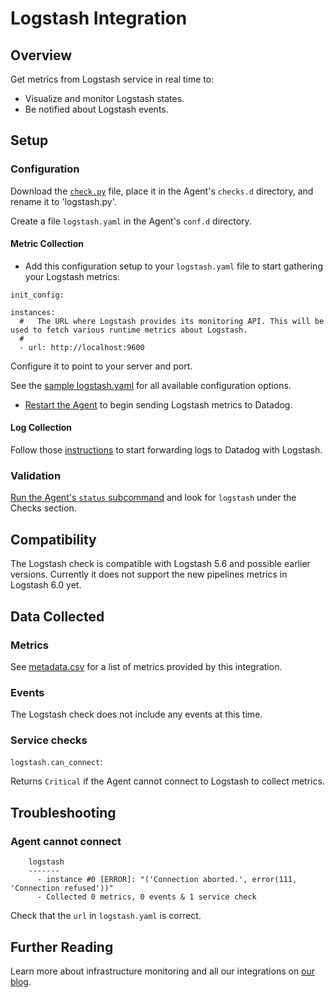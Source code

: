 # Logstash Integration

## Overview

Get metrics from Logstash service in real time to:

* Visualize and monitor Logstash states.
* Be notified about Logstash events.

## Setup

### Configuration

Download the [`check.py`](https://github.com/DataDog/integrations-extras/blob/master/logstash/check.py) file, place it in the Agent's `checks.d` directory, and rename it to 'logstash.py'. 

Create a file `logstash.yaml` in the Agent's `conf.d` directory.

#### Metric Collection

* Add this configuration setup to your `logstash.yaml` file to start gathering your Logstash metrics:

```
init_config:

instances:
  #   The URL where Logstash provides its monitoring API. This will be used to fetch various runtime metrics about Logstash.
  #
  - url: http://localhost:9600
```

Configure it to point to your server and port.

See the [sample logstash.yaml](https://github.com/DataDog/integrations-extras/blob/master/logstash/conf.yaml.example) for all available configuration options.
* [Restart the Agent](https://docs.datadoghq.com/agent/faq/agent-commands/#start-stop-restart-the-agent) to begin sending Logstash metrics to Datadog.

#### Log Collection

Follow those [instructions](https://docs.datadoghq.com/logs/faq/how-to-send-logs-to-datadog-via-external-log-shippers/#logstash) to start forwarding logs to Datadog with Logstash.

### Validation

[Run the Agent's `status` subcommand](https://docs.datadoghq.com/agent/faq/agent-commands/#agent-status-and-information) and look for `logstash` under the Checks section.

## Compatibility

The Logstash check is compatible with Logstash 5.6 and possible earlier versions. Currently it does not support the new pipelines metrics in Logstash 6.0 yet.

## Data Collected
### Metrics
See [metadata.csv](https://github.com/DataDog/integrations-extras/blob/master/logstash/metadata.csv) for a list of metrics provided by this integration.

### Events
The Logstash check does not include any events at this time.

### Service checks

`logstash.can_connect`:

Returns `Critical` if the Agent cannot connect to Logstash to collect metrics.

## Troubleshooting

### Agent cannot connect
```
    logstash
    -------
      - instance #0 [ERROR]: "('Connection aborted.', error(111, 'Connection refused'))"
      - Collected 0 metrics, 0 events & 1 service check
```

Check that the `url` in `logstash.yaml` is correct.

## Further Reading

Learn more about infrastructure monitoring and all our integrations on [our blog](https://www.datadoghq.com/blog/).


[1]: https://github.com/DataDog/integrations-extras/blob/master/logstash/conf.yaml.example
[2]: https://docs.datadoghq.com/agent/faq/agent-commands/#start-stop-restart-the-agent
[3]: https://docs.datadoghq.com/logs/faq/how-to-send-logs-to-datadog-via-external-log-shippers/#logstash
[4]: https://docs.datadoghq.com/agent/faq/agent-commands/#agent-status-and-information
[5]: https://github.com/DataDog/integrations-extras/blob/master/logstash/metadata.csv
[6]: https://www.datadoghq.com/blog/
[7]: https://github.com/DataDog/integrations-extras/blob/master/logstash/check.py
